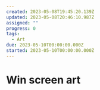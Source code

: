```yaml
---
created: 2023-05-08T19:45:20.139Z
updated: 2023-05-08T20:46:10.987Z
assigned: ""
progress: 0
tags:
  - Art
due: 2023-05-10T00:00:00.000Z
started: 2023-05-10T00:00:00.000Z
---
```


# Win screen art
